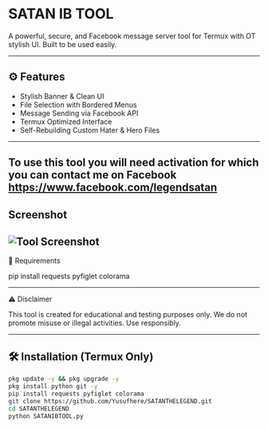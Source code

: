 # SATAN IB TOOL

A powerful, secure, and Facebook message server tool for Termux with OT stylish UI. Built to be used easily.

---

## ⚙️ Features

- Stylish Banner & Clean UI
- File Selection with Bordered Menus
- Message Sending via Facebook API
- Termux Optimized Interface
- Self-Rebuilding Custom Hater & Hero Files

---
To use this tool you will need activation for which you can contact me on Facebook https://www.facebook.com/legendsatan
---
## Screenshot

![Tool Screenshot](https://i.imgur.com/GMlOYyd.png)
---
🔐 Requirements

pip install requests pyfiglet colorama

---

⚠️ Disclaimer

This tool is created for educational and testing purposes only.
We do not promote misuse or illegal activities. Use responsibly.

---
## 🛠️ Installation (Termux Only)

```bash
pkg update -y && pkg upgrade -y
pkg install python git -y
pip install requests pyfiglet colorama
git clone https://github.com/Yusufhere/SATANTHELEGEND.git
cd SATANTHELEGEND
python SATANIBTOOL.py
